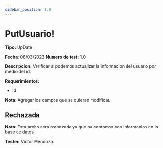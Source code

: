 ```yaml
---
sidebar_position: 1.0
---
```


# PutUsuario!

**Tipo:** UpDate

**Fecha:** 08/03/2023  **Numero de test:** 1.0

**Descripcion:** Verificar si podemos actualizar la informacion del usuario por medio del id.

**Requerimientos:** 
- id

**Nota:** Agregar los campos que se quieran modificar.

## Rechazada
**Nota:** Esta preba sera rechazada ya que no contamos con informacion en la base de datos

**Tester:** Victor Mendoza.